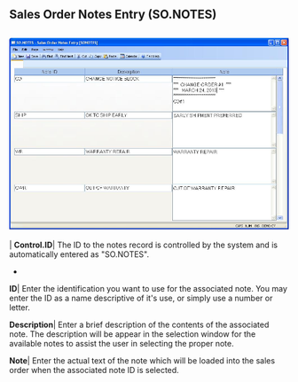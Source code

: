 ## Sales Order Notes Entry (SO.NOTES)
<PageHeader />

##

![](./SO-NOTES-1.jpg)

| **Control.ID**|  The ID to the notes record is controlled by the system and
is automatically entered as "SO.NOTES".

-  
**ID**|  Enter the identification you want to use for the associated note. You
may enter the ID as a name descriptive of it's use, or simply use a number or
letter.

**Description**|  Enter a brief description of the contents of the associated
note. The description will be appear in the selection window for the available
notes to assist the user in selecting the proper note.

**Note**|  Enter the actual text of the note which will be loaded into the
sales order when the associated note ID is selected.


<badge text= "Version 8.10.57 " vertical="middle" />

<PageFooter />
